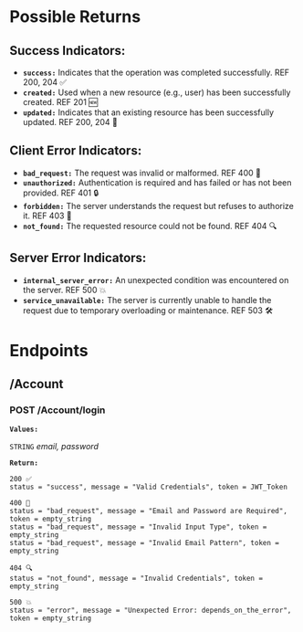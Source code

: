 # Possible Returns
## Success Indicators:

- **`success:`** Indicates that the operation was completed successfully. REF 200, 204 ✅
- **`created:`** Used when a new resource (e.g., user) has been successfully created. REF 201 🆕
- **`updated:`** Indicates that an existing resource has been successfully updated. REF 200, 204 🔄

## Client Error Indicators:

- **`bad_request:`** The request was invalid or malformed. REF 400 🚫
- **`unauthorized:`** Authentication is required and has failed or has not been provided. REF 401 🔒
- **`forbidden:`** The server understands the request but refuses to authorize it. REF 403 🚷
- **`not_found:`** The requested resource could not be found. REF 404 🔍

## Server Error Indicators:

- **`internal_server_error:`** An unexpected condition was encountered on the server. REF 500 💥
- **`service_unavailable:`** The server is currently unable to handle the request due to temporary overloading or maintenance. REF 503 🛠️


# Endpoints

## /Account

### POST /Account/login
**`Values:`**

`STRING` *email, password*

**`Return:`**

    200 ✅
    status = "success", message = "Valid Credentials", token = JWT_Token

    400 🚫
    status = "bad_request", message = "Email and Password are Required", token = empty_string
    status = "bad_request", message = "Invalid Input Type", token = empty_string
    status = "bad_request", message = "Invalid Email Pattern", token = empty_string

    404 🔍
    status = "not_found", message = "Invalid Credentials", token = empty_string
    
    500 💥
    status = "error", message = "Unexpected Error: depends_on_the_error", token = empty_string